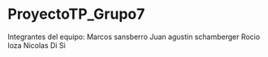 # ProyectoTP_Grupo7
Integrantes del equipo:
Marcos sansberro
Juan agustin schamberger
Rocio loza
Nicolas Di Si
